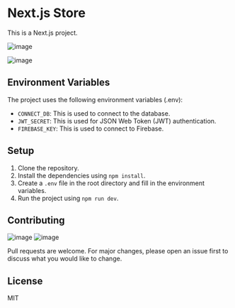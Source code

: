 # Next.js Store

This is a Next.js project.

![image](https://github.com/riteshk-007/nextjs-store/assets/135107962/67ffb6e6-787f-4db7-aefd-1a8ffe0e0d40)

![image](https://github.com/riteshk-007/nextjs-store/assets/135107962/efcd4ef8-54ef-4166-9e18-fdd6fd70562a)


## Environment Variables 

The project uses the following environment variables (.env):

- `CONNECT_DB`: This is used to connect to the database.
- `JWT_SECRET`: This is used for JSON Web Token (JWT) authentication.
- `FIREBASE_KEY`: This is used to connect to Firebase.

## Setup

1. Clone the repository.
2. Install the dependencies using `npm install`.
3. Create a `.env` file in the root directory and fill in the environment variables.
4. Run the project using `npm run dev`.

## Contributing

![image](https://github.com/riteshk-007/nextjs-store/assets/135107962/5ff60fc1-09d5-416d-ba84-fc1271248c5f)
![image](https://github.com/riteshk-007/nextjs-store/assets/135107962/374d23c7-ca76-4eab-a95d-1543830f4cb0)

Pull requests are welcome. For major changes, please open an issue first to discuss what you would like to change.

## License

MIT
